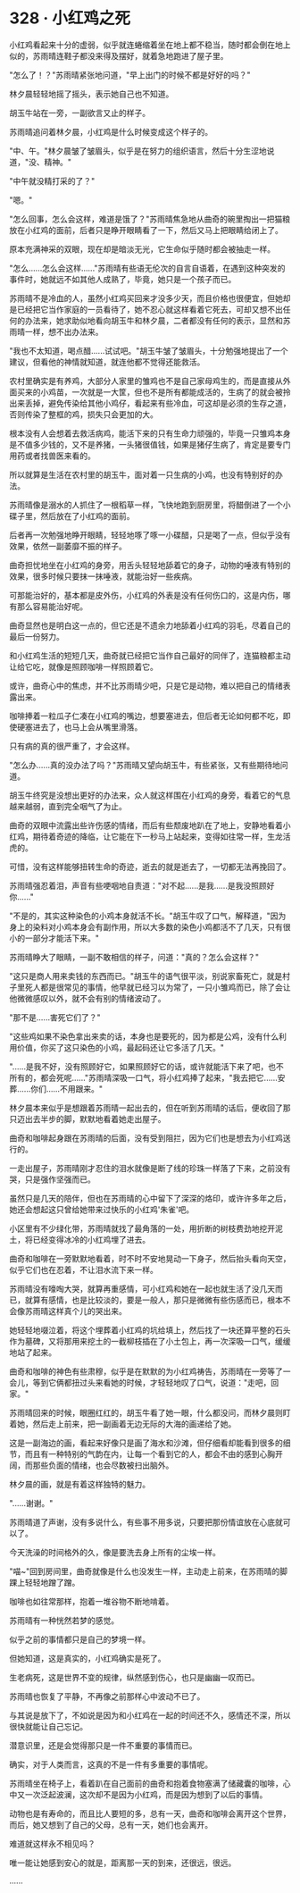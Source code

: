 <link rel="stylesheet" href="../../styles/text.css" />
<h1>328 · 小红鸡之死</h1>

小红鸡看起来十分的虚弱，似乎就连蜷缩着坐在地上都不稳当，随时都会倒在地上似的，苏雨晴连鞋子都没来得及摆好，就着急地跑进了屋子里。

"怎么了！？"苏雨晴紧张地问道，"早上出门的时候不都是好好的吗？"

林夕晨轻轻地摇了摇头，表示她自己也不知道。

胡玉牛站在一旁，一副欲言又止的样子。

苏雨晴追问着林夕晨，小红鸡是什么时候变成这个样子的。

"中、午。"林夕晨皱了皱眉头，似乎是在努力的组织语言，然后十分生涩地说道，"没、精神。"

"中午就没精打采的了？"

"嗯。"

"怎么回事，怎么会这样，难道是饿了？"苏雨晴焦急地从曲奇的碗里掏出一把猫粮放在小红鸡的面前，后者只是睁开眼睛看了一下，然后又马上把眼睛给闭上了。

原本充满神采的双眼，现在却是暗淡无光，它生命似乎随时都会被抽走一样。

"怎么......怎么会这样......"苏雨晴有些语无伦次的自言自语着，在遇到这种突发的事件时，她就远不如其他人成熟了，毕竟，她只是一个孩子而已。

苏雨晴不是冷血的人，虽然小红鸡买回来才没多少天，而且价格也很便宜，但她却是已经把它当作家庭的一员看待了，她不忍心就这样看着它死去，可却又想不出任何的办法来，她求助似地看向胡玉牛和林夕晨，二者都没有任何的表示，显然和苏雨晴一样，想不出办法来。

"我也不太知道，喝点醋......试试吧。"胡玉牛皱了皱眉头，十分勉强地提出了一个建议，但看他的神情就知道，就连他都不觉得还能救活。

农村里确实是有养鸡，大部分人家里的雏鸡也不是自己家母鸡生的，而是直接从外面买来的小鸡苗，一次就是一大筐，但也不是所有都能成活的，生病了的就会被拎出来丢掉，避免传染给其他小鸡仔，看起来有些冷血，可这却是必须的生存之道，否则传染了整框的鸡，损失只会更加的大。

根本没有人会想着去救活病鸡，能活下来的只有生命力顽强的，毕竟一只雏鸡本身是不值多少钱的，又不是养猪，一头猪很值钱，如果是猪仔生病了，肯定是要专门用药或者找兽医来看的。

所以就算是生活在农村里的胡玉牛，面对着一只生病的小鸡，也没有特别好的办法。

苏雨晴像是溺水的人抓住了一根稻草一样，飞快地跑到厨房里，将醋倒进了一个小碟子里，然后放在了小红鸡的面前。

后者再一次勉强地睁开眼睛，轻轻地啄了啄一小碟醋，只是喝了一点，但似乎没有效果，依然一副萎靡不振的样子。

曲奇担忧地坐在小红鸡的身旁，用舌头轻轻地舔着它的身子，动物的唾液有特别的效果，很多时候只要抹一抹唾液，就能治好一些疾病。

可那能治好的，基本都是皮外伤，小红鸡的外表是没有任何伤口的，这是内伤，哪有那么容易能治好呢。

曲奇显然也是明白这一点的，但它还是不遗余力地舔着小红鸡的羽毛，尽着自己的最后一份努力。

和小红鸡生活的短短几天，曲奇就已经把它当作自己最好的同伴了，连猫粮都主动让给它吃，就像是照顾咖啡一样照顾着它。

或许，曲奇心中的焦虑，并不比苏雨晴少吧，只是它是动物，难以把自己的情绪表露出来。

咖啡捧着一粒瓜子仁凑在小红鸡的嘴边，想要塞进去，但后者无论如何都不吃，即使硬塞进去了，也马上会从嘴里滑落。

只有病的真的很严重了，才会这样。

"怎么办......真的没办法了吗？"苏雨晴又望向胡玉牛，有些紧张，又有些期待地问道。

胡玉牛终究是没想出更好的办法来，众人就这样围在小红鸡的身旁，看着它的气息越来越弱，直到完全咽气了为止。

曲奇的双眼中流露出些许伤感的情绪，而后有些颓废地趴在了地上，安静地看着小红鸡，期待着奇迹的降临，让它能在下一秒马上站起来，变得如往常一样，生龙活虎的。

可惜，没有这样能够扭转生命的奇迹，逝去的就是逝去了，一切都无法再挽回了。

苏雨晴强忍着泪，声音有些哽咽地自责道："对不起......是我......是我没照顾好你......"

"不是的，其实这种染色的小鸡本身就活不长。"胡玉牛叹了口气，解释道，"因为身上的染料对小鸡本身会有副作用，所以大多数的染色小鸡都活不了几天，只有很小的一部分才能活下来。"

苏雨晴睁大了眼睛，一副不敢相信的样子，问道："真的？怎么会这样？"

"这只是商人用来卖钱的东西而已。"胡玉牛的语气很平淡，别说家畜死亡，就是村子里死人都是很常见的事情，他早就已经习以为常了，一只小雏鸡而已，除了会让他微微感叹以外，就不会有别的情绪波动了。

"那不是......害死它们了？"

"这些鸡如果不染色拿出来卖的话，本身也是要死的，因为都是公鸡，没有什么利用价值，你买了这只染色的小鸡，最起码还让它多活了几天。"

"......是我不好，没有照顾好它，如果照顾好它的话，或许就能活下来了吧，也不所有的，都会死呢......"苏雨晴深吸一口气，将小红鸡捧了起来，"我去把它......安葬......你们......不用跟来。"

林夕晨本来似乎是想跟着苏雨晴一起出去的，但在听到苏雨晴的话后，便收回了那只迈出去半步的脚，默默地看着她走出屋子。

曲奇和咖啡起身跟在苏雨晴的后面，没有受到阻拦，因为它们也是想去为小红鸡送行的。

一走出屋子，苏雨晴刚才忍住的泪水就像是断了线的珍珠一样落了下来，之前没有哭，只是强作坚强而已。

虽然只是几天的陪伴，但也在苏雨晴的心中留下了深深的烙印，或许许多年之后，她还会想起这只曾给她带来过快乐的小红鸡'朱雀'吧。

小区里有不少绿化带，苏雨晴就找了最角落的一处，用折断的树枝费劲地挖开泥土，将已经变得冰冷的小红鸡埋了进去。

曲奇和咖啡在一旁默默地看着，时不时不安地晃动一下身子，然后抬头看向天空，似乎它们也在忍着，不让泪水流下来一样。

苏雨晴没有嚎啕大哭，就算再重感情，可小红鸡和她在一起也就生活了没几天而已，就算有感情，也是比较淡的，要是一般人，那只是微微有些伤感而已，根本不会像苏雨晴这样真个儿的哭出来。

她轻轻地啜泣着，将这个埋葬着小红鸡的坑给填上，然后找了一块还算平整的石头作为墓碑，又将那用来挖土的一截柳枝插在了小土包上，再一次深吸一口气，缓缓地站了起来。

曲奇和咖啡的神色有些肃穆，似乎是在默默的为小红鸡祷告，苏雨晴在一旁等了一会儿，等到它俩都扭过头来看她的时候，才轻轻地叹了口气，说道："走吧，回家。"

苏雨晴回来的时候，眼圈红红的，胡玉牛看了她一眼，什么都没问，而林夕晨则盯着她，然后走上前来，把一副画着无边无际的大海的画递给了她。

这是一副海边的画，看起来好像只是画了海水和沙滩，但仔细看却能看到很多的细节，而且有一种特别的气韵在内，让每一个看到它的人，都会不由的感到心胸开阔，而那些负面的情绪，也会尽数被扫出脑外。

林夕晨的画，就是有着这样独特的魅力。

"......谢谢。"

苏雨晴道了声谢，没有多说什么，有些事不用多说，只要把那份情谊放在心底就可以了。

今天洗澡的时间格外的久，像是要洗去身上所有的尘埃一样。

"喵\~"回到房间里，曲奇就像是什么也没发生一样，主动走上前来，在苏雨晴的脚踝上轻轻地蹭了蹭。

咖啡也如往常那样，抱着一堆谷物不断地啃着。

苏雨晴有一种恍然若梦的感觉。

似乎之前的事情都只是自己的梦境一样。

但她知道，这是真实的，小红鸡确实是死了。

生老病死，这是世界不变的规律，纵然感到伤心，也只是幽幽一叹而已。

苏雨晴也恢复了平静，不再像之前那样心中波动不已了。

与其说是放下了，不如说是因为和小红鸡在一起的时间还不久，感情还不深，所以很快就能让自己忘记。

潜意识里，还是会觉得那只是一件不重要的事情而已。

确实，对于人类而言，这真的不是一件有多重要的事情呢。

苏雨晴坐在椅子上，看着趴在自己面前的曲奇和抱着食物塞满了储藏囊的咖啡，心中又一次泛起波澜，这次却不是因为小红鸡，而是因为想到了以后的事情。

动物也是有寿命的，而且比人要短的多，总有一天，曲奇和咖啡会离开这个世界，而后，她又想到了自己的父母，总有一天，她们也会离开。

难道就这样永不相见吗？

唯一能让她感到安心的就是，距离那一天的到来，还很远，很远。

......
